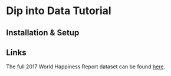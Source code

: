 # Dip into Data Tutorial

## Installation & Setup

## Links

The full 2017 World Happiness Report dataset can be found [here](https://www.kaggle.com/unsdsn/world-happiness). 